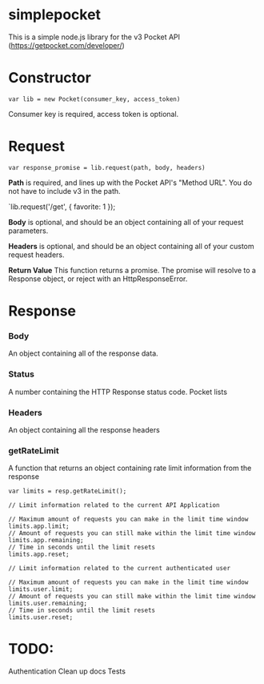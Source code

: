 # simplepocket
This is a simple node.js library for the v3 Pocket API (https://getpocket.com/developer/)


# Constructor

`var lib = new Pocket(consumer_key, access_token)`

Consumer key is required, access token is optional.

# Request

`var response_promise = lib.request(path, body, headers)`

**Path** is required, and lines up with the Pocket API's "Method URL". You do not have to include v3 in the path.

`lib.request('/get', {
	favorite: 1
});

**Body** is optional, and should be an object containing all of your request parameters.

**Headers** is optional, and should be an object containing all of your custom request headers.

**Return Value** This function returns a promise. The promise will resolve to a Response object, or reject with an HttpResponseError.


# Response

### Body
An object containing all of the response data.

### Status
A number containing the HTTP Response status code. Pocket lists 

### Headers
An object containing all the response headers

### getRateLimit
A function that returns an object containing rate limit information from the response

```
var limits = resp.getRateLimit();

// Limit information related to the current API Application

// Maximum amount of requests you can make in the limit time window
limits.app.limit;
// Amount of requests you can still make within the limit time window
limits.app.remaining;
// Time in seconds until the limit resets
limits.app.reset;

// Limit information related to the current authenticated user

// Maximum amount of requests you can make in the limit time window
limits.user.limit;
// Amount of requests you can still make within the limit time window
limits.user.remaining;
// Time in seconds until the limit resets
limits.user.reset;
```


# TODO:
Authentication
Clean up docs
Tests